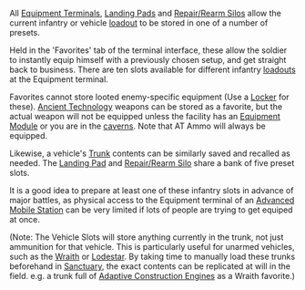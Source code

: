 All [Equipment Terminals](../items/Equipment_Terminal.md),
[Landing Pads](../items/Landing_Pad.md) and
[Repair/Rearm Silos](../items/Repair_Rearm_Silo.md) allow the current infantry
or vehicle [loadout](Loadout.md) to be stored in one of a number
of presets.

Held in the 'Favorites' tab of the terminal interface, these allow the soldier
to instantly equip himself with a previously chosen setup, and get straight back
to business. There are ten slots available for different infantry
[loadouts](Loadout.md) at the Equipment terminal.

Favorites cannot store looted enemy-specific equipment (Use a
[Locker](../items/Lockers.md) for these).
[Ancient Technology](Ancient_Technology.md) weapons can be stored
as a favorite, but the actual weapon will not be equipped unless the facility
has an [Equipment Module](../modules/Equipment_Module.md) or you are in the
[caverns](../locations/Caverns.md). Note that AT Ammo will always be equipped.

Likewise, a vehicle's [Trunk](Trunk.md) contents can be similarly
saved and recalled as needed. The [Landing Pad](../items/Landing_Pad.md) and
[Repair/Rearm Silo](../items/Repair_Rearm_Silo.md) share a bank of five preset
slots.

It is a good idea to prepare at least one of these infantry slots in advance of
major battles, as physical access to the Equipment terminal of an
[Advanced Mobile Station](../vehicles/Advanced_Mobile_Station.md) can be very
limited if lots of people are trying to get equiped at once.

(Note: The Vehicle Slots will store anything currently in the trunk, not just
ammunition for that vehicle. This is particularly useful for unarmed vehicles,
such as the [Wraith](../vehicles/Wraith.md) or
[Lodestar](../vehicles/Lodestar.md). By taking time to manually load these
trunks beforehand in [Sanctuary](../locations/Sanctuary.md), the exact contents
can be replicated at will in the field. e.g. a trunk full of
[Adaptive Construction Engines](../weapons/Adaptive_Construction_Engine.md) as a
Wraith favorite.)
